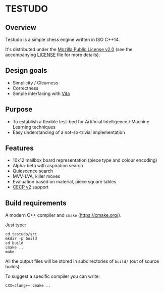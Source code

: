 # TESTUDO

## Overview

Testudo is a simple chess engine written in ISO C++14.

It's distributed under the [Mozilla Public License v2.0][2] (see the accompanying [LICENSE][3] file for more details).

## Design goals

- Simplicity / Clearness
- Correctness
- Simple interfacing with [Vita][1]

## Purpose

- To establish a flexible test-bed for Artificial Intelligence / Machine Learning techniques
- Easy understanding of a not-so-trivial implementation

## Features

- 10x12 mailbox board representation (piece type and colour encoding)
- Alpha-beta with aspiration search
- Quiescence search
- MVV-LVA, killer moves
- Evaluation based on material, piece square tables
- [CECP v2][4] support

## Build requirements

A modern C++ compiler and `cmake` (https://cmake.org/).

Just type:

```shell
cd testudo/src
mkdir -p build
cd build
cmake ..
make
```

All the output files will be stored in subdirectories of `build/` (out of source builds).

To suggest a specific compiler you can write:

```shell
CXX=clang++ cmake ..
```

[1]: https://github.com/morinim/vita
[2]: https://www.mozilla.org/MPL/2.0/
[3]: https://github.com/morinim/testudo/blob/master/LICENSE
[4]: https://www.gnu.org/software/xboard/engine-intf.html